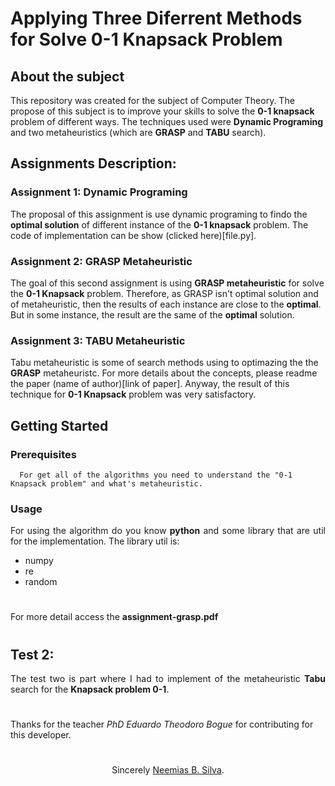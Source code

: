 # Applying Three Diferrent Methods for Solve 0-1 Knapsack Problem 

## About the subject

This repository was created for the subject of Computer Theory. The propose of this subject is to improve your skills to solve the __0-1 knapsack__ problem of different ways. The techniques used were __Dynamic Programing__ and two metaheuristics (which are __GRASP__ and __TABU__ search).
## Assignments Description:

### Assignment 1: Dynamic Programing

The proposal of this assignment is use dynamic programing to findo the __optimal solution__ of different instance of the __0-1 knapsack__ problem. The code of implementation can be show (clicked here)[file.py].

### Assignment 2: GRASP Metaheuristic

The goal of this second assignment is using __GRASP metaheuristic__ for solve the __0-1 Knapsack__ problem. Therefore, as GRASP isn't optimal solution and of metaheuristic, then the results of each instance are close to the __optimal__. But in some instance, the result are the same of the __optimal__ solution.

### Assignment 3: TABU Metaheuristic

Tabu metaheuristic is some of search methods using to optimazing the the __GRASP__ metaheuristc. For more details about the concepts, please readme the paper (name of author)[link of paper]. Anyway, the result of this technique for __0-1 Knapsack__ problem was very satisfactory.


## Getting Started

### Prerequisites

```
  For get all of the algorithms you need to understand the "0-1 Knapsack problem" and what's metaheuristic.
```

### Usage


<p align="justify">
For using the algorithm do you know <b>python</b> and some library that are util for the implementation.
The library util is:
</p>

- numpy
- re
- random

#

For more detail access the **assignment-grasp.pdf**
#
## Test 2:

<p align="justify">The test two is part where I had to implement  of the metaheuristic <b>Tabu</b> search for the <b>Knapsack problem 0-1</b>. 
</p>

#

Thanks for the teacher _PhD Eduardo Theodoro Bogue_ for contributing for this developer.
#
<p align="center"> Sincerely <a href="https://github.com/neemiasbsilva">Neemias B. Silva</a>.</p>


